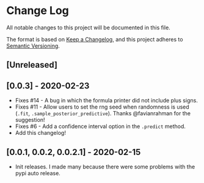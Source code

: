 # Change Log

All notable changes to this project will be documented in this file.

The format is based on [Keep a Changelog](https://keepachangelog.com/en/1.0.0/),
and this project adheres to [Semantic Versioning](https://semver.org/spec/v2.0.0.html).

## [Unreleased]

## [0.0.3] - 2020-02-23

- Fixes #14 - A bug in which the formula printer did not include plus signs.
- Fixes #11 - Allow users to set the rng seed when randomness is used (`.fit`, `.sample_posterior_predictive`). Thanks @favianrahman for the suggestion!
- Fixes #6 - Add a confidence interval option in the `.predict` method.
- Add this changelog!

## [0.0.1, 0.0.2, 0.0.2.1] - 2020-02-15

- Init releases. I made many because there were some problems with the pypi auto release.